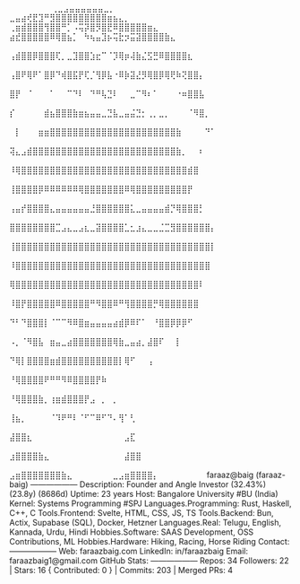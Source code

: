 <rect width="970px" height="530px" fill="#161b22" rx="15"/>

<text x="15" y="30" fill="#c9d1d9" class="ascii">
<tspan x="15" y="30">⠀⠀⠀⠀⠀⠀⠀                                ⢀⣀⣠⣤⣤⣤⣤⣤⣤⣀⡀⠀⠀⠀⠀⠀⠀⠀⠀⠀⠀⠀⠀ </tspan>⠀⠀⠀⠀⠀⠀⠀⠀⠀
<tspan x="15" y="50">⠀⠀                                 ⣀⣤⣴⢞⣟⣹⠛⣻⣿⣿⣿⣿⣿⣿⣿⣿⣿⣶⣦⣄⡀⠀⠀⠀⠀⠀⠀⠀</tspan>⠀⠀⠀⠀⠀⠀⠀⠀⠀
<tspan x="15" y="70">                                 ⢀⣶⣾⣿⣿⣿⢻⣿⣿⠛⡁⠠⢭⡽⣿⡻⣿⣟⠿⣿⣿⣿⣿⣿⣶⣄⠀⠀⠀⠀</tspan>⠀⠀⠀⠀⠀⠀⠀⠀⠀⠀
<tspan x="15" y="90">                               ⣴⣞⣿⣿⣿⣿⣿⠿⢿⣿⣦⡁⠀⠳⢦⣤⣹⡦⢭⣗⡲⣭⣽⣿⣿⣿⣿⣷⣄⠀⠀⠀</tspan>⠀⠀⠀⠀⠀⠀⠀⠀⠀
<tspan x="15" y="110"> ⠀⠀⠀⠀⠀⠀⠀⠀⠀⠀⠀⠀⠀⠀⠀         ⢠⣾⣿⣿⡿⣿⣿⣿⢏⡀⣀⣹⣿⣿⣱⣖⠉⠈⡹⢿⡶⢼⣷⣌⣫⣛⠿⣿⣿⣿⣿⣆⠀⠀⠀</tspan>⠀⠀⠀⠀⠀⠀⠀⠀
<tspan x="15" y="110">⠀⠀⠀⠀⠀⠀⠀⠀⠀⠀⠀⠀⠀⠀          ⢠⣿⠟⢿⠟⠁⣿⡿⠙⢾⣿⣯⡟⢏⡈⢻⡿⣧⠐⠿⡷⣽⣜⡻⢿⣿⡿⢿⢟⠷⢝⣿⣿⡄⠀⠀</tspan>⠀⠀⠀⠀⠀⠀⠀⠀
<tspan x="15" y="110">⠀⠀⠀⠀⠀⠀⠀⠀⠀⠀⠀⠀⠀⠀          ⣿⡟⠀⠈⠀⠀⠀⠁⠀⠀⠉⠙⠇⠀⠙⠛⢧⣙⠇⠀⠀⣀⠉⠻⠆⠁⠀⠀⠀⠐⠶⣿⣿⣧⠀⠀</tspan>⠀⠀⠀⠀⠀⠀⠀⠀
<tspan x="15" y="130">⠀⠀⠀⠀⠀⠀⠀⠀⠀⠀⠀⠀⠀⠀          ⡎⠀⠀⠀⠀⠀⣾⣦⣿⣿⣿⣷⣶⣦⣤⣤⣀⣙⣧⣀⣤⣬⣙⡂⢀⡀⣀⡀⠀⠀⠀⠈⠻⣿⡀⠀</tspan>⠀⠀⠀⠀⠀⠀⠀⠀
<tspan x="15" y="150">⠀⠀⠀⠀⠀⠀⠀⠀⠀⠀⠀⠀⠀          ⠀⡇⠀⠀⠀⣶⣶⣿⣿⣿⣿⣿⣿⣿⣿⣿⣿⣿⣿⣿⣿⣿⣿⣿⣿⣿⣿⣿⣿⣷⠀⠀⠀⠀⠙⠁⠀</tspan>⠀⠀⠀⠀⠀⠀⠀⠀
<tspan x="15" y="170"> ⠀⠀⠀⠀⠀⠀⠀⠀⠀⠀⠀⠀⠀⠀          ⢽⣄⣠⣾⣿⣿⣿⣿⣿⣿⣿⣿⣿⣿⣿⣿⣿⣿⣿⣿⣿⣿⣿⣿⣿⣿⣿⣿⣿⣷⡀⠀⠀⠆⠀</tspan>⠀⠀⠀⠀⠀⠀⠀⠀⠀
<tspan x="15" y="190">⠀⠀⠀⠀⠀⠀⠀⠀⠀⠀⠀⠀⠀⠀          ⠸⢿⣿⣿⣿⣿⣿⣿⣿⣿⣿⣿⣿⣿⣿⣿⣿⣿⣿⣿⣿⣿⣿⣿⣿⣿⣿⣿⣿⣿⣿⣾⣿⠀⠀⠀</tspan>⠀⠀⠀⠀⠀⠀⠀⠀
<tspan x="15" y="210">⠀⠀⠀⠀⠀⠀⠀⠀⠀⠀⠀⠀⠀⠀⠀         ⢸⣿⣿⣿⣿⡿⠿⠿⠿⠿⠿⠿⢿⣿⣿⣿⣿⣿⣿⣿⠿⢿⣿⣿⣿⣿⣿⣿⣿⣿⣿⡟⠀⠀⠀⠀</tspan>⠀⠀⠀⠀⠀⠀⠀
<tspan x="15" y="230">⠀⠀⠀⠀⠀⠀⠀⠀⠀⠀⠀⠀⠀           ⢠⣤⡞⣿⣿⣿⣿⣄⣤⣤⣤⣤⣤⣤⣘⣿⣿⣿⣿⣿⣿⣅⣀⣤⣤⣤⣤⣾⡙⢿⣿⣿⣿⡃⠀⠀</tspan>⠀⠀⠀⠀⠀⠀⠀⠀⠀
<tspan x="15" y="250">⠀⠀⠀⠀⠀⠀⠀⠀⠀⠀⠀⠀⠀           ⣿⣿⣿⣿⣿⣿⣿⣿⣉⣠⣄⣀⣠⣆⣀⣽⣿⣿⣿⣿⣁⣂⣰⣄⣀⣀⣈⣉⣻⣿⣿⣿⣿⣿⣿⡄</tspan>⠀⠀⠀⠀⠀⠀⠀⠀⠀
<tspan x="15" y="270">⠀⠀⠀⠀⠀⠀⠀⠀⠀⠀⠀⠀⠀           ⢸⣿⣿⣿⣿⣿⣿⣿⣿⣿⣿⣿⣿⣿⣿⣿⣿⣿⣿⣿⣿⣿⣿⣿⣿⣿⣿⣿⣿⣿⣿⣿⣿⣿⣿⡇</tspan>⠀⠀⠀⠀⠀⠀⠀⠀⠀
<tspan x="15" y="290">⠀⠀⠀⠀⠀⠀⠀⠀⠀⠀⠀⠀⠀           ⠸⣿⣿⣿⣿⣿⣿⣿⣿⣿⣿⣿⣿⣿⣿⣿⣿⣿⣿⣿⣿⣿⣿⣿⣿⣿⣿⣿⣿⣿⣿⣿⣿⣿⣿⠀</tspan>⠀⠀⠀⠀⠀⠀⠀⠀⠀
<tspan x="15" y="310">⠀⠀⠀⠀⠀⠀⠀⠀⠀⠀⠀⠀⠀⠀          ⢿⣿⣿⣿⣿⣿⣿⣿⣿⣿⣿⣿⣿⣿⣿⣿⣿⣿⣿⣿⣿⣿⣿⣿⣿⣿⣿⣿⣿⣿⣿⣿⣿⠇⠀⠀</tspan>⠀⠀⠀⠀⠀⠀⠀⠀
<tspan x="15" y="330">⠀⠀⠀⠀⠀⠀⠀⠀⠀⠀⠀⠀⠀⠀          ⠸⣿⡟⣿⣿⣿⣿⣿⠿⣿⣿⣿⣿⣿⠛⠻⣿⣿⠿⠛⢻⣿⣿⣿⣿⡛⢿⣿⣿⣿⣿⣿⣿⠀⠀⠀</tspan>⠀⠀⠀⠀⠀⠀⠀⠀
<tspan x="15" y="350">⠀⠀⠀⠀⠀⠀⠀⠀⠀⠀⠀⠀⠀⠀⠀         ⠙⠃⠙⣿⣿⣿⡇⠈⠉⠉⠻⠿⣿⣶⣤⣤⣤⣤⣴⣾⡿⠿⠏⠁⠀⠘⣿⣿⡿⡿⡿⠋⠀⠀⠀⠀</tspan>⠀⠀⠀⠀⠀⠀⠀
<tspan x="15" y="370">⠀⠀⠀⠀⠀⠀⠀⠀⠀⠀⠀⠀⠀⠀⠀⠀         ⠠⡀⠈⠻⣿⣧⠀⣶⣤⣀⣴⣿⣿⣿⣿⣿⣿⣿⢿⣷⣀⣤⣴⡀⣼⣿⠏⠀⠀⡇⠀⠀⠀⠀⠀</tspan>⠀⠀⠀⠀⠀⠀⠀
<tspan x="15" y="390">⠀⠀⠀⠀⠀⠀⠀⠀⠀⠀⠀⠀⠀⠀⠀⠀⠀⠀⠀⠀          ⠙⢿⡇⣿⣿⣿⣿⣶⣾⣿⣿⣿⣿⣿⣿⣿⣿⣿⣿⡇⢿⠋⠀⠀⢠⠀⠀⠀⠀⠀</tspan>⠀⠀⠀⠀⠀⠀⠀
<tspan x="15" y="410">⠀⠀⠀⠀⠀⠀⠀⠀⠀⠀⠀⠀⠀⠀⠀⠀⠀⠀⠀⠀⠀⠀⠀         ⠘⢿⣿⣿⣿⣿⠟⠛⠛⠻⠿⣿⣿⣿⣿⡟⠷⠀⠀⠀⠀⠀⠀⠀⠀⠀⠀⠀</tspan>⠀⠀⠀⠀⠀⠀⠀
<tspan x="15" y="430">⠀⠀⠀⠀⠀⠀⠀⠀⠀⠀⠀⠀⠀⠀⠀⠀⠀⠀⠀⠀⠀⠀⠀⠀          ⠘⢿⣿⣿⣿⣷⡀⢰⣶⣾⣿⣿⣿⡟⣠⠀⡀⠀⡀⠀⠀⠀⠀⠀⠀⠀</tspan>⠀⠀⠀⠀⠀⠀⠀⠀
<tspan x="15" y="450"> ⠀⠀⠀⠀⠀⠀⠀⠀⠀⠀⠀⠀⠀⠀⠀⠀⠀⠀⠀        ⢸⣦⡀⠀⠀⠀⠀⠈⠹⠟⠛⠇⠈⠋⠉⠿⠋⠙⠄⢻⠁⢃⠀⠀⠀⠀⠀⠀⠀⠀</tspan>⠀⠀⠀⠀⠀⠀⠀⠀⠀
<tspan x="15" y="470">⠀⠀⠀⠀⠀⠀⠀⠀⠀⠀⠀⠀⠀⠀⠀⠀⠀⠀⠀         ⣼⣿⣿⣆⠀⠀⠀⠀⠀⠀⠀⠀⠀⠀⠀⠀⠀⠀⠀⠀⣠⣏⠀⠀⠀⠀⠀⠀⠀⠀⠀</tspan>⠀⠀⠀⠀⠀⠀⠀⠀
<tspan x="15" y="490">⠀⠀⠀⠀⠀⠀⠀⠀⠀⠀⠀⠀⠀⠀⠀⠀⠀⠀         ⣰⣿⣿⣿⣿⣷⣄⠀⠀⠀⠀⠀⠀⠀⠀⠀⠀⠀⠀⠀⣼⣿⣿⠀⠀⠀⠀⠀⠀⠀⠀⠀</tspan>⠀⠀⠀⠀⠀⠀⠀⠀
<tspan x="15" y="510">⠀⠀⠀⠀⠀⠀⠀⠀⠀⠀⠀⠀⠀⠀⠀⠀          ⣠⣶⣿⣿⣿⣿⣿⣿⣿⣷⣄⠀⠀⠀⠀⠀⠀⠀⣀⣠⣶⣿⣿⣿⣿⡄⠀⠀⠀⠀⠀⠀⠀⠀</tspan>

<text x="370" y="30" fill="#c9d1d9">
<tspan x="370" y="30">faraaz@baig (faraaz-baig)</tspan>
<tspan x="370" y="50">——————</tspan>
<tspan x="370" y="70" class="keyColor">Description</tspan>: <tspan class="valueColor">Founder and Angle Investor</tspan>
<tspan x="760" y= "90" class="valueColor">(32.43%)</tspan>
<tspan x="840" y= "90" class="valueColor">(23.8y)</tspan>
<tspan x="680" y= "90" class="valueColor">(8686d)</tspan>
<tspan x="370" y="90" class="keyColor">Uptime</tspan>: <tspan class="valueColor">23 years</tspan>
<tspan x="370" y="110" class="keyColor">Host</tspan>: <tspan class="valueColor">Bangalore University</tspan><tspan class="commentColor"> #BU (India)</tspan>
<tspan x="370" y="130" class="keyColor">Kernel</tspan>: <tspan class="valueColor">Systems Programming</tspan><tspan class="commentColor"> #SPJ</tspan>
<tspan x="370" y="160" class="keyColor">Languages</tspan>.<tspan class="keyColor">Programming</tspan>: <tspan class="valueColor">Rust, Haskell, C++, C</tspan>
<tspan x="370" y="220" class="keyColor">Tools</tspan>.<tspan class="keyColor">Frontend</tspan>: <tspan class="valueColor">Svelte, HTML, CSS, JS, TS</tspan>
<tspan x="370" y="240" class="keyColor">Tools</tspan>.<tspan class="keyColor">Backend</tspan>: <tspan class="valueColor">Bun, Actix, Supabase (SQL), Docker, Hetzner</tspan>
<tspan x="370" y="180" class="keyColor">Languages</tspan>.<tspan class="keyColor">Real</tspan>: <tspan class="valueColor">Telugu, English, Kannada, Urdu, Hindi</tspan>
<tspan x="370" y="300" class="keyColor">Hobbies</tspan>.<tspan class="keyColor">Software</tspan>: <tspan class="valueColor">SAAS Development, OSS Contributions, ML</tspan>
<tspan x="370" y="280" class="keyColor">Hobbies</tspan>.<tspan class="keyColor">Hardware</tspan>: <tspan class="valueColor">Hiking, Racing, Horse Riding</tspan>
<tspan x="370" y="330" class="keyColor">Contact</tspan>:
<tspan x="370" y="350">——————</tspan>
<tspan x="370" y="370" class="keyColor">Web</tspan>: <tspan class="valueColor">faraazbaig.com</tspan>
<tspan x="370" y="390" class="keyColor">LinkedIn</tspan>: <tspan class="valueColor">in/faraazbaig</tspan>
<tspan x="370" y="410" class="keyColor">Email</tspan>: <tspan class="valueColor">faraazbaig1@gmail.com</tspan>
<tspan x="370" y="450" class="keyColor">GitHub Stats</tspan>:
<tspan x="370" y="470">——————</tspan>
<tspan x="370" y="490" class="keyColor">Repos</tspan>: <tspan class="valueColor">34</tspan>
<tspan x="370" y="510" class="keyColor">Followers</tspan>: <tspan class="valueColor">22</tspan>
<tspan x="520" y="510" class="keyColor">|   Stars</tspan>: <tspan class="valueColor">16</tspan>
<tspan x="465" y="490">{
<tspan x="480" y="490" class="keyColor">Contributed</tspan>: <tspan class="valueColor">0</tspan>
}</tspan>
<tspan x="660" y="510" class="keyColor">|   Commits</tspan>: <tspan class="valueColor">203</tspan>
<tspan x="660" y="490" class="keyColor">|   Merged PRs</tspan>: <tspan class="valueColor">4</tspan>
</text>
</svg>
